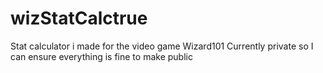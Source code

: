 # wizStatCalctrue
Stat calculator i made for the video game Wizard101
Currently private so I can ensure everything is fine to make public
